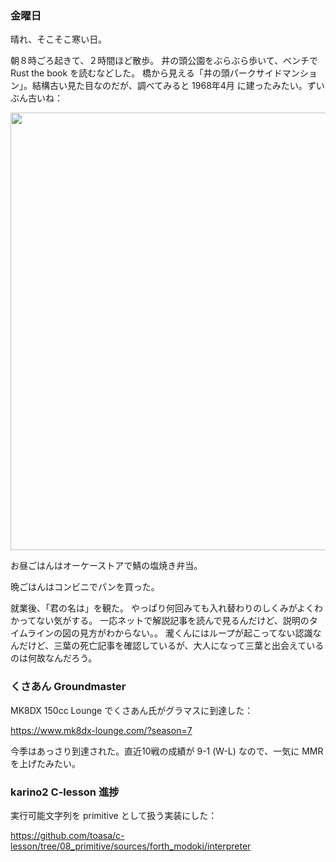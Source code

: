 ### 金曜日

晴れ、そこそこ寒い日。

朝８時ごろ起きて、２時間ほど散歩。
井の頭公園をぶらぶら歩いて、ベンチで Rust the book を読むなどした。
橋から見える「井の頭パークサイドマンション」。結構古い見た目なのだが、調べてみると 1968年4月 に建ったみたい。ずいぶん古いね：

<img src="https://i.imgur.com/iv1scOD.jpg" width="700">

お昼ごはんはオーケーストアで鯖の塩焼き弁当。

晩ごはんはコンビニでパンを買った。

就業後、「君の名は」を観た。
やっぱり何回みても入れ替わりのしくみがよくわかってない気がする。
一応ネットで解説記事を読んで見るんだけど、説明のタイムラインの図の見方がわからない。。
瀧くんにはループが起こってない認識なんだけど、三葉の死亡記事を確認しているが、大人になって三葉と出会えているのは何故なんだろう。

### くさあん Groundmaster

MK8DX 150cc Lounge でくさあん氏がグラマスに到達した：

https://www.mk8dx-lounge.com/?season=7

今季はあっさり到達された。直近10戦の成績が 9-1 (W-L) なので、一気に MMR を上げたみたい。

### karino2 C-lesson 進捗

実行可能文字列を primitive として扱う実装にした：

https://github.com/toasa/c-lesson/tree/08_primitive/sources/forth_modoki/interpreter
